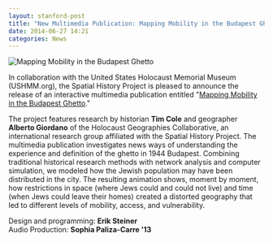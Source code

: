 ```yaml
---
layout: stanford-post
title: "New Multimedia Publication: Mapping Mobility in the Budapest Ghetto"
date: 2014-06-27 14:21
categories: News
---
```

![Mapping Mobility in the Budapest Ghetto](/assets/images/budapest_preview.png)

In collaboration with the United States Holocaust Memorial Museum (USHMM.org), the Spatial History Project is pleased to announce the release of an interactive multimedia publication entitled "[Mapping Mobility in the Budapest Ghetto](http://web.stanford.edu/group/spatialhistory/cgi-bin/site/viz.php?id=411&project_id=)."

The project features research by historian **Tim Cole** and geographer **Alberto Giordano** of the Holocaust Geographies Collaborative, an international research group affiliated with the Spatial History Project.  The multimedia publication investigates news ways of understanding the experience and definition of the ghetto in 1944 Budapest. Combining traditional historical research methods with network analysis and computer simulation, we modeled how the Jewish population may have been distributed in the city. The resulting animation shows, moment by moment, how restrictions in space (where Jews could and could not live) and time (when Jews could leave their homes) created a distorted geography that led to different levels of mobility, access, and vulnerability.

Design and programming: **Erik Steiner**  
Audio Production: **Sophia Paliza-Carre '13**
